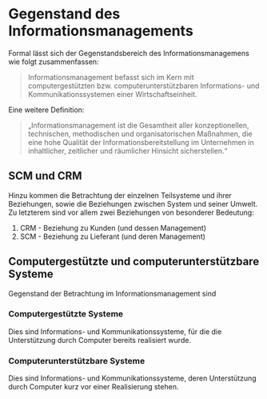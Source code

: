 # Gegenstand des Informationsmanagements
Formal lässt sich der Gegenstandsbereich des Informationsmanagemens wie folgt zusammenfassen:
> Informationsmanagement befasst sich im Kern mit computergestützten bzw. computerunterstützbaren Informations- und Kommunikationssystemen einer Wirtschaftseinheit.

Eine weitere Definition:
> „Informationsmanagement ist die Gesamtheit aller konzeptionellen, technischen, methodischen und organisatorischen Maßnahmen, die eine hohe Qualität der Informationsbereitstellung im Unternehmen in inhaltlicher, zeitlicher und räumlicher Hinsicht sicherstellen.“

## SCM und CRM
Hinzu kommen die Betrachtung der einzelnen Teilsysteme und ihrer Beziehungen, sowie die Beziehungen zwischen System und seiner Umwelt. Zu letzterem sind vor allem zwei Beziehungen von besonderer Bedeutung:

1. CRM - Beziehung zu Kunden (und dessen Management)
2. SCM - Beziehung zu Lieferant (und deren Management)

## Computergestützte und computerunterstützbare Systeme
Gegenstand der Betrachtung im Informationsmanagement sind 

### Computergestützte Systeme
Dies sind Informations- und Kommunikationssysteme, für die die Unterstützung durch Computer bereits realisiert wurde.

### Computerunterstützbare Systeme
Dies sind Informations- und Kommunikationssysteme, deren Unterstützung durch Computer kurz vor einer Realisierung stehen.